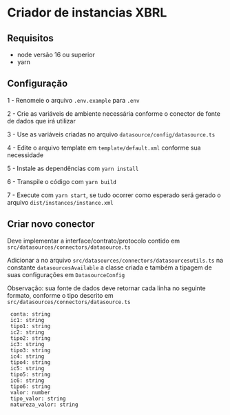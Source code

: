 # Criador de instancias XBRL

## Requisitos
- node versão 16 ou superior
- yarn

## Configuração
 1 - Renomeie o arquivo `.env.example` para `.env`
 
 2 - Crie as variáveis de ambiente necessária conforme o conector de fonte de dados que irá utilizar

 3 - Use as variáveis criadas no arquivo `datasource/config/datasource.ts`

 4 - Edite o arquivo template em `template/default.xml` conforme sua necessidade

 5 - Instale as dependências com `yarn install`

 6 - Transpile o código com `yarn build`

 7 - Execute com `yarn start`, se tudo ocorrer como esperado será gerado o arquivo `dist/instances/instance.xml`

 ## Criar novo conector
 Deve implementar a interface/contrato/protocolo contido em `src/datasources/connectors/datasource.ts`

 Adicionar a no arquivo `src/datasources/connectors/datasourcesutils.ts` na constante `datasourcesAvailable` a classe criada
 e também a tipagem de suas configurações em `DatasourceConfig`

 Observação: sua fonte de dados deve retornar cada linha no seguinte formato, conforme o tipo descrito em `src/datasources/connectors/datasource.ts`
 ```
  conta: string
  ic1: string
  tipo1: string
  ic2: string
  tipo2: string
  ic3: string
  tipo3: string
  ic4: string
  tipo4: string
  ic5: string
  tipo5: string
  ic6: string
  tipo6: string
  valor: number
  tipo_valor: string
  natureza_valor: string
  ```